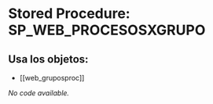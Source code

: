 # Stored Procedure: SP_WEB_PROCESOSXGRUPO

## Usa los objetos:
- [[web_gruposproc]]

*No code available.*
